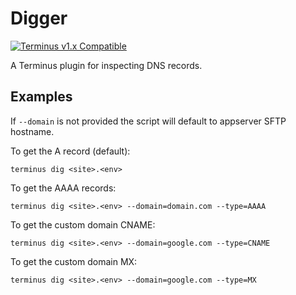 # Digger

[![Terminus v1.x Compatible](https://img.shields.io/badge/terminus-v1.x-green.svg)](https://github.com/pantheon-systems/terminus-dig/tree/1.x)

A Terminus plugin for inspecting DNS records.

## Examples

If `--domain` is not provided the script will default to appserver SFTP hostname.

To get the A record (default):
```
terminus dig <site>.<env>
```

To get the AAAA records:
```
terminus dig <site>.<env> --domain=domain.com --type=AAAA
```

To get the custom domain CNAME:
```
terminus dig <site>.<env> --domain=google.com --type=CNAME
```

To get the custom domain MX:
```
terminus dig <site>.<env> --domain=google.com --type=MX
```